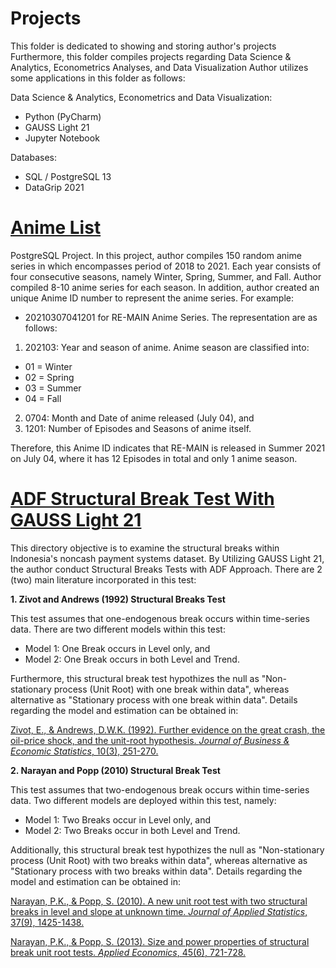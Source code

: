 # Projects
This folder is dedicated to showing and storing author's projects
Furthermore, this folder compiles projects regarding Data Science & Analytics, Econometrics Analyses, and Data Visualization
Author utilizes some applications in this folder as follows:

Data Science & Analytics, Econometrics and Data Visualization:
- Python (PyCharm)
- GAUSS Light 21
- Jupyter Notebook

Databases:
- SQL / PostgreSQL 13
- DataGrip 2021

# [Anime List](https://github.com/madisuryapr/Projects/tree/main/Anime%20List)
PostgreSQL Project. In this project, author compiles 150 random anime series in which encompasses period of 2018 to 2021.
Each year consists of four consecutive seasons, namely Winter, Spring, Summer, and Fall. Author compiled 8-10 anime series for each season.
In addition, author created an unique Anime ID number to represent the anime series. For example:
-  20210307041201 for RE-MAIN Anime Series. The representation are as follows:
1. 202103: Year and season of anime. Anime season are classified into:
- 01 = Winter
- 02 = Spring
- 03 = Summer
- 04 = Fall

2. 0704: Month and Date of anime released (July 04), and
3. 1201: Number of Episodes and Seasons of anime itself.

Therefore, this Anime ID indicates that RE-MAIN is released in Summer 2021 on July 04, where it has 12 Episodes in total and only 1 anime season.

# [ADF Structural Break Test With GAUSS Light 21](https://github.com/madisuryapr/Projects/tree/main/ADF%20Structural%20Break%20Test%20with%20GAUSS%20Light%2021)
This directory objective is to examine the structural breaks within Indonesia's noncash payment systems dataset. By Utilizing GAUSS Light 21, the author conduct Structural Breaks Tests with ADF Approach. There are 2 (two) main literature incorporated in this test:

**1. Zivot and Andrews (1992) Structural Breaks Test**

This test assumes that one-endogenous break occurs within time-series data. There are two different models within this test:
- Model 1: One Break occurs in Level only, and
- Model 2: One Break occurs in both Level and Trend.

Furthermore, this structural break test hypothizes the null as "Non-stationary process (Unit Root) with one break within data", whereas alternative as
"Stationary process with one break within data".
Details regarding the model and estimation can be obtained in:

[Zivot, E., & Andrews, D.W.K. (1992). Further evidence on the great crash, the oil-price shock, and the unit-root hypothesis. _Journal of Business & Economic Statistics_, 10(3), 251-270.](https://www.jstor.org/stable/1391541)

**2. Narayan and Popp (2010) Structural Break Test**

This test assumes that two-endogenous break occurs within time-series data. Two different models are deployed within this test, namely:
- Model 1: Two Breaks occur in Level only, and
- Model 2: Two Breaks occur in both Level and Trend.

Additionally, this structural break test hypothizes the null as "Non-stationary process (Unit Root) with two breaks within data", whereas alternative as
"Stationary process with two breaks within data".
Details regarding the model and estimation can be obtained in:

[Narayan, P.K., & Popp, S. (2010). A new unit root test with two structural breaks in level and slope at unknown time. _Journal of Applied Statistics_, 37(9), 1425-1438.](https://www.tandfonline.com/doi/abs/10.1080/02664760903039883)

[Narayan, P.K., & Popp, S. (2013). Size and power properties of structural break unit root tests. _Applied Economics_, 45(6), 721-728.](https://www.tandfonline.com/doi/abs/10.1080/00036846.2011.610752)
